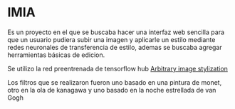 # IMIA

Es un proyecto en el que se buscaba hacer una interfaz web sencilla para que un usuario pudiera subir una imagen y aplicarle un estilo mediante redes neuronales de transferencia de estilo, ademas se buscaba agregar herramientas básicas de edicion.

Se utilizo la red preentrenada de tensorflow hub [Arbitrary image stylization](http://tfhub.dev/google/magenta/arbitrary-image-stylization-v1-256/2)

Los filtros que se realizaron fueron uno basado en una pintura de monet, otro en la ola de kanagawa y uno basado en la noche estrellada de van Gogh
